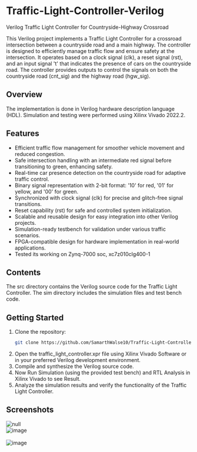 # Traffic-Light-Controller-Verilog
Verilog Traffic Light Controller for Countryside-Highway Crossroad

This Verilog project implements a Traffic Light Controller for a crossroad intersection between a countryside road and a main highway. 
The controller is designed to efficiently manage traffic flow and ensure safety at the intersection. It operates based on a clock signal (clk), a reset signal (rst), and an input signal 't' that indicates the presence of cars on the countryside road. 
The controller provides outputs to control the signals on both the countryside road (cnt_sig) and the highway road (hgw_sig).
## Overview
The implementation is done in Verilog hardware description language (HDL). 
Simulation and testing were performed using Xilinx Vivado 2022.2.
## Features
- Efficient traffic flow management for smoother vehicle movement and reduced congestion.
- Safe intersection handling with an intermediate red signal before transitioning to green, enhancing safety.
- Real-time car presence detection on the countryside road for adaptive traffic control.
- Binary signal representation with 2-bit format: '10' for red, '01' for yellow, and '00' for green.
- Synchronized with clock signal (clk) for precise and glitch-free signal transitions.
- Reset capability (rst) for safe and controlled system initialization.
- Scalable and reusable design for easy integration into other Verilog projects.
- Simulation-ready testbench for validation under various traffic scenarios.
- FPGA-compatible design for hardware implementation in real-world applications.
- Tested its working on Zynq-7000 soc, xc7z010clg400-1
## Contents
The src directory contains the Verilog source code for the Traffic Light Controller. The sim directory includes the simulation files and test bench code.
## Getting Started
1. Clone the repository:
   ```bash
   git clone https://github.com/SamarthWalse10/Traffic-Light-Controller-Verilog.git
2. Open the traffic_light_controller.xpr file using Xilinx Vivado Software or in your preferred Verilog development environment.
3. Compile and synthesize the Verilog source code.
4. Now Run Simulation (using the provided test bench) and RTL Analysis in Xilinx Vivado to see Result.
5. Analyze the simulation results and verify the functionality of the Traffic Light Controller.
## Screenshots
![null](https://github.com/SamarthWalse10/Traffic-Light-Controller-Verilog/assets/125689593/fb14ab64-beb5-47c1-b874-df86ffe97c9a)
<br/>
![image](https://github.com/SamarthWalse10/Traffic-Light-Controller-Verilog/assets/125689593/ad6d98f7-fd55-4a53-bf16-bc083f660f9b)
<br/><br/>
![image](https://github.com/SamarthWalse10/Traffic-Light-Controller-Verilog/assets/125689593/8cd3b623-b276-4e2a-ab2b-6559063279e7)
